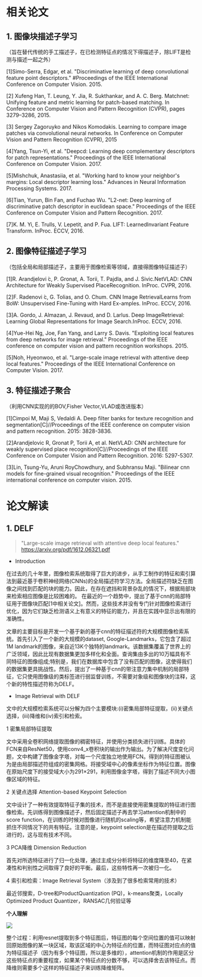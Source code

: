 # 相关论文
## 1. 图像块描述子学习
（旨在替代传统的手工描述子，在已检测特征点的情况下得描述子，除LIFT是检测与描述一起之外）

[1]Simo-Serra, Edgar, et al. "Discriminative learning of deep convolutional feature point descriptors." #Proceedings of the IEEE International Conference on Computer Vision. 2015.

[2] Xufeng Han, T. Leung, Y. Jia, R. Sukthankar, and A. C. Berg. Matchnet: Unifying feature and metric learning for patch-based matching. In Conference on Computer Vision and Pattern Recognition (CVPR), pages 3279–3286, 2015.

[3] Sergey Zagoruyko and Nikos Komodakis. Learning to compare image patches via convolutional neural networks. In Conference on Computer Vision and Pattern Recognition (CVPR), 2015

[4]Yang, Tsun-Yi, et al. "Deepcd: Learning deep complementary descriptors for patch representations." Proceedings of the IEEE International Conference on Computer Vision. 2017.

[5]Mishchuk, Anastasiia, et al. "Working hard to know your neighbor's margins: Local descriptor learning loss." Advances in Neural Information Processing Systems. 2017.

[6]Tian, Yurun, Bin Fan, and Fuchao Wu. "L2-net: Deep learning of discriminative patch descriptor in euclidean space." Proceedings of the IEEE Conference on Computer Vision and Pattern Recognition. 2017.

[7]K. M. Yi, E. Trulls, V. Lepetit, and P. Fua. LIFT: LearnedInvariant Feature Transform. InProc. ECCV, 2016.

## 2. 图像特征描述子学习
（包括全局和局部描述子，主要用于图像检索等领域，直接得图像特征描述子）

[1]R. Arandjelovi ́c, P. Gronat, A. Torii, T. Pajdla, and J. Sivic.NetVLAD: CNN Architecture for Weakly Supervised PlaceRecognition. InProc. CVPR, 2016.

[2]F. Radenovi ́c, G. Tolias, and O. Chum. CNN Image RetrievalLearns from BoW: Unsupervised Fine-Tuning with Hard Ex-amples. InProc. ECCV, 2016. 

[3]A. Gordo, J. Almazan, J. Revaud, and D. Larlus. Deep ImageRetrieval: Learning Global Representations for Image Search.InProc. ECCV, 2016. 

[4]Yue-Hei Ng, Joe, Fan Yang, and Larry S. Davis. "Exploiting local features from deep networks for image retrieval." Proceedings of the IEEE conference on computer vision and pattern recognition workshops. 2015.

[5]Noh, Hyeonwoo, et al. "Large-scale image retrieval with attentive deep local features." Proceedings of the IEEE International Conference on Computer Vision. 2017.

## 3. 特征描述子聚合
（利用CNN实现的的BOV,Fisher Vector,VLAD或改进版本）

[1]Cimpoi M, Maji S, Vedaldi A. Deep filter banks for texture recognition and segmentation[C]//Proceedings of the IEEE conference on computer vision and pattern recognition. 2015: 3828-3836.

[2]Arandjelovic R, Gronat P, Torii A, et al. NetVLAD: CNN architecture for weakly supervised place recognition[C]//Proceedings of the IEEE Conference on Computer Vision and Pattern Recognition. 2016: 5297-5307.

[3]Lin, Tsung-Yu, Aruni RoyChowdhury, and Subhransu Maji. "Bilinear cnn models for fine-grained visual recognition." Proceedings of the IEEE international conference on computer vision. 2015.

# 论文解读
## 1. DELF
>  "Large-scale image retrieval with attentive deep local features."
> https://arxiv.org/pdf/1612.06321.pdf
- Introduction

在过去的几十年里，图像检索系统取得了巨大的进步，从手工制作的特征和索引算法到最近基于卷积神经网络(CNNs)的全局描述符学习方法。全局描述符缺乏在图像之间找到匹配的块的能力。因此，在存在遮挡和背景杂乱的情况下，根据局部块来检索相应图像是比较困难的。
在最近的一个趋势中，提出了基于cnn的局部特征用于图像块匹配[1中相关论文]。然而，这些技术并没有专门针对图像检索进行优化，因为它们缺乏检测语义上有意义的特征的能力，并且在实践中显示出有限的准确性。

文章的主要目标是开发一个基于新的基于cnn的特征描述符的大规模图像检索系统。首先引入了一个新的大规模的dataset, Google-Landmarks，它包含了超过1M landmark的图像，来自近13K个独特的landmark。该数据集覆盖了世界上的广泛领域，因此比现有数据集更加多样化和全面。查询集由多出的10万幅具有不同特征的图像组成;特别是，我们在数据库中包含了没有匹配的图像，这使得我们的数据集更具挑战性。然后，提出了一种基于cnn的带注意力集中机制的局部特征，它只使用图像级的类标签进行弱监督训练，不需要对象级和图像块的注释，这个新的特性描述符称为DELF。

- Image Retrieval with DELF

文中的大规模检索系统可以分解为四个主要模块:(i)密集局部特征提取，(ii)关键点选择，(iii)降维和(iv)索引和检索。

1 密集局部特征提取

文中采用全卷积网络提取图像的稠密特征，并使用分类损失进行训练。具体的FCN来自ResNet50，使用conv4_x卷积块的输出作为输出。为了解决尺度变化问题，文中构建了图像金字塔，对每一个尺度独立地使用FCN。得到的特征图被认为是由局部描述符组成的密集网格。将接受域中心的像素坐标作为特征位置。图像在原始尺度下的接受域大小为291×291，利用图像金字塔，得到了描述不同大小图像区域的特征。

2 关键点选择 Attention-based Keypoint Selection

文中设计了一种有效提取特征子集的技术，而不是直接使用密集提取的特征进行图像检索。先训练得到图像描述子，然后固定描述子再去学习attention机制中的score function，在训练的时候对图像进行随机的scaling等，希望注意力机制能抓住不同情况下的共有特征。注意的是，keypoint selection是在描述符提取之后进行的，这与现有技术不同。

3 PCA降维 Dimension Reduction

首先对所选特征进行了归一化处理，通过主成分分析将特征的维度降至40，在紧凑性和判别性之间取得了良好的平衡。最后，这些特性再一次被归一化。

4 索引和检索：Image Retrieval System（涉及到了很多检索常用的技术）

最近邻搜索，D-tree和ProductQuantization (PQ)，k-means聚类，Locally Optimized Product Quantizer，RANSAC几何验证等


**个人理解**

![](https://github.com/wdongdongde/CNN-based-features-descriptor-learning/blob/master/images/2018060622472677.png)


整个过程：利用resnet提取到多个特征图后，特征图的每个空间位置的值可以映射回原始图像的某一块区域，取该区域的中心为特征点的位置，而特征图对应点的值为特征描述子（因为有多个特征图，所以是多维的），attention机制的作用是区分这些特征点的重要程度，如果某个特征点的分数不够，可以选择舍去该特征点。而降维则需要多个这样的特征描述子来训练降维矩阵。

